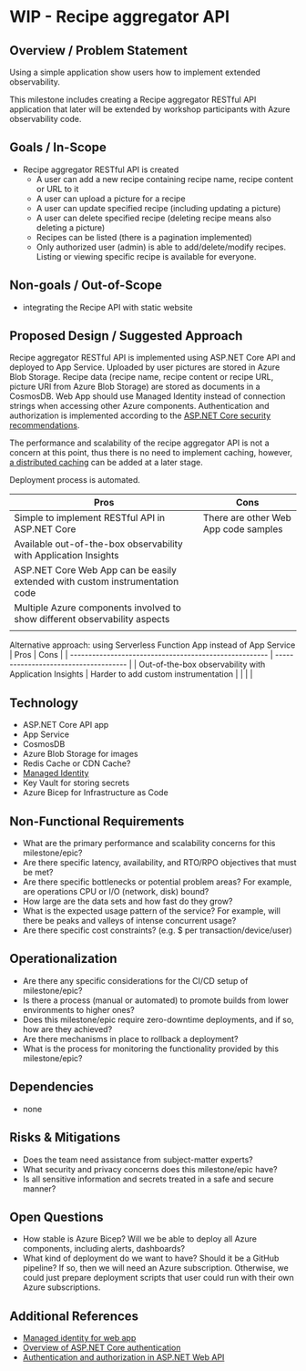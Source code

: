 # WIP - Recipe aggregator API

## Overview / Problem Statement

Using a simple application show users how to implement extended observability.

This milestone includes creating a Recipe aggregator RESTful API application that later will be extended by workshop participants with Azure observability code.

## Goals / In-Scope

* Recipe aggregator RESTful API is created
  * A user can add a new recipe containing recipe name, recipe content or URL to it
  * A user can upload a picture for a recipe
  * A user can update specified recipe (including updating a picture)
  * A user can delete specified recipe (deleting recipe means also deleting a picture)
  * Recipes can be listed (there is a pagination implemented)
  * Only authorized user (admin) is able to add/delete/modify recipes. Listing or viewing specific recipe is available for everyone.

## Non-goals / Out-of-Scope

* integrating the Recipe API with static website

## Proposed Design / Suggested Approach

Recipe aggregator RESTful API is implemented using ASP.NET Core API and deployed to App Service. Uploaded by user pictures are stored in Azure Blob Storage. Recipe data (recipe name, recipe content or recipe URL, picture URI from Azure Blob Storage) are stored as documents in a CosmosDB. Web App should use Managed Identity instead of connection strings when accessing other Azure components.
Authentication and authorization is implemented according to the [ASP.NET Core security recommendations](https://docs.microsoft.com/en-us/aspnet/core/security/?view=aspnetcore-6.0).

The performance and scalability of the recipe aggregator API is not a concern at this point, thus there is no need to implement caching, however, [a distributed caching](https://docs.microsoft.com/en-us/aspnet/core/performance/caching/distributed?view=aspnetcore-6.0) can be added at a later stage.

Deployment process is automated.

| Pros                                                                           | Cons                                  |
| ------------------------------------------------------------------------------ | ------------------------------------- |
| Simple to implement RESTful API in ASP.NET Core                                | There are other Web App code samples  |
| Available out-of-the-box observability with Application Insights               |                                       |
| ASP.NET Core Web App can be easily extended with custom instrumentation code   |                                       |
| Multiple Azure components involved to show different observability aspects     |                                       |
|                                                                                |                                       |

Alternative approach: using Serverless Function App instead of App Service
| Pros                                                   | Cons                                  |
| ------------------------------------------------------ | ------------------------------------- |
| Out-of-the-box observability with Application Insights | Harder to add custom instrumentation  |
|                                                        |                                       |

## Technology

* ASP.NET Core API app
* App Service
* CosmosDB
* Azure Blob Storage for images
* Redis Cache or CDN Cache?
* [Managed Identity](https://docs.microsoft.com/en-us/azure/app-service/overview-managed-identity)
* Key Vault for storing secrets
* Azure Bicep for Infrastructure as Code

## Non-Functional Requirements

* What are the primary performance and scalability concerns for this milestone/epic?
* Are there specific latency, availability, and RTO/RPO objectives that must be met?
* Are there specific bottlenecks or potential problem areas? For example, are operations CPU or I/O (network, disk) bound?
* How large are the data sets and how fast do they grow?
* What is the expected usage pattern of the service? For example, will there be peaks and valleys of intense concurrent usage?
* Are there specific cost constraints? (e.g. $ per transaction/device/user)

## Operationalization

* Are there any specific considerations for the CI/CD setup of milestone/epic?
* Is there a process (manual or automated) to promote builds from lower environments to higher ones?
* Does this milestone/epic require zero-downtime deployments, and if so, how are they achieved?
* Are there mechanisms in place to rollback a deployment?
* What is the process for monitoring the functionality provided by this milestone/epic?

## Dependencies

* none

## Risks & Mitigations

* Does the team need assistance from subject-matter experts?
* What security and privacy concerns does this milestone/epic have?
* Is all sensitive information and secrets treated in a safe and secure manner?

## Open Questions

* How stable is Azure Bicep? Will we be able to deploy all Azure components, including alerts, dashboards?
* What kind of deployment do we want to have? Should it be a GitHub pipeline? If so, then we will need an Azure subscription. Otherwise, we could just prepare deployment scripts that user could run with their own Azure subscriptions.

## Additional References

* [Managed identity for web app](https://docs.microsoft.com/en-us/azure/app-service/scenario-secure-app-access-storage)
* [Overview of ASP.NET Core authentication](https://docs.microsoft.com/en-us/aspnet/core/security/authentication/?view=aspnetcore-6.0)
* [Authentication and authorization in ASP.NET Web API](https://docs.microsoft.com/en-us/aspnet/web-api/overview/security/authentication-and-authorization-in-aspnet-web-api)